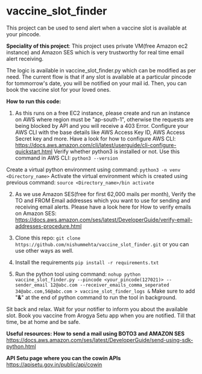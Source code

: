 # vaccine_slot_finder
This project can be used to send alert when a vaccine slot is available at your pincode.

**Speciality of this project**:
This project uses private VM(free Amazon ec2 instance) and Amazon SES which is very trustworthy
for real time email alert receiving.

The logic is available in vaccine_slot_finder.py which can be modified as per need. The current
flow is that if any slot is available at a particular pincode for tommorrow's date, you will be
notified on your mail id. Then, you can book the vaccine slot for your loved ones.

**How to run this code:**
1) As this runs on a free EC2 instance, please create and run an instance on AWS where region must
be "ap-south-1", otherwise the requests are being blocked by API and you will receive a 403 Error.
Configure your AWS CLI with the base details like AWS Access Key ID, AWS Access Secret key and more.
Have a look for how to configure AWS CLI:
https://docs.aws.amazon.com/cli/latest/userguide/cli-configure-quickstart.html
Verify whether python3 is installed or not. 
Use this command in AWS CLI: ```python3 --version```

Create a virtual python environment using command:
```python3 -n venv <Directory_name>```
Activate the virtual environment which is created using previous command:
```source <Directory_name>/bin activate```

2) As we use Amazon SES(free for first 62,000 mails per month), 
Verify the TO and FROM Email addresses which you want to use for sending and receiving email alerts.
Please have a look here for How to verify emails on Amazon SES:
https://docs.aws.amazon.com/ses/latest/DeveloperGuide/verify-email-addresses-procedure.html

3) Clone this repo:
```git clone https://github.com/nishummehta/vaccine_slot_finder.git```
or you can use other ways as well.

4) Install the requirements 
```pip install -r requirements.txt```

5) Run the python tool using command:
```nohup python vaccine_slot_finder.py --pincode <your_pincode(127021)> --sender_email 12@abc.com --receiver_emails_comma_seperated 34@abc.com,56@abc.com > vaccine_slot_finder_logs &```
Make sure to add "**&**" at the end of python command to run the tool in background.

Sit back and relax. Wait for your notifier to inform you about the available slot.
Book you vaccine from Arogya Setu app when you are notified. Till that time, be at home and be safe.

**Useful resources:**
**How to send a mail using BOTO3 and AMAZON SES**
https://docs.aws.amazon.com/ses/latest/DeveloperGuide/send-using-sdk-python.html

**API Setu page where you can the cowin APIs**
https://apisetu.gov.in/public/api/cowin

